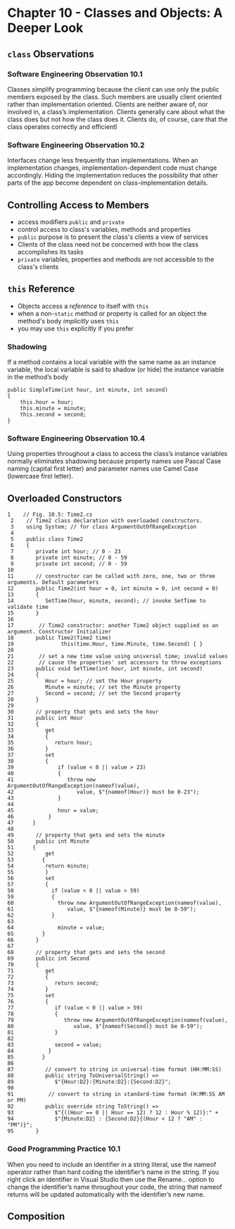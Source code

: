 # Chapter 10 - Classes and Objects: A Deeper Look #

## `class` Observations ##

### Software Engineering Observation 10.1 ###

Classes simplify programming because the client can use only the public members exposed by the class.
Such members are usually client oriented rather than implementation oriented.
Clients are neither aware of, nor involved in, a class’s implementation.
Clients generally care about what the class does but not how the class does it.
Clients do, of course, care that the class operates correctly and efficientl

### Software Engineering Observation 10.2 ###

Interfaces change less frequently than implementations. When an implementation changes, implementation-dependent code must change accordingly.
Hiding the implementation reduces the possibility that other parts of the app become dependent on class-implementation details.

## Controlling Access to Members ##

* access modifiers `public` and `private`
* control access to class's variables, methods and properties
* `public` purpose is to present the class's clients a view of services
* Clients of the class need not be concerned with how the class accomplishes its tasks
* `private` variables, properties and methods are not accessible to the class's clients

## `this` Reference ##

* Objects access a *reference* to itself with `this`
* when a non-`static` method or property is called for an object the method's body *implicitly* uses `this`
* you may use `this` explicitly if you prefer

### Shadowing ###

If a method contains a local variable with the same name as an instance variable, the local variable is said to shadow (or hide) the instance variable in the method’s body

``` [C#]
public SimpleTime(int hour, int minute, int second)
{
    this.hour = hour;
    this.minute = minute;
    this.second = second;
}
```

### Software Engineering Observation 10.4 ###


Using properties throughout a class to access the class’s instance variables normally eliminates shadowing because property names use Pascal Case naming (capital first letter) and parameter names use Camel Case (lowercase first letter).

## Overloaded Constructors ##

```[C#]
1    // Fig. 10.5: Time2.cs
 2    // Time2 class declaration with overloaded constructors.
 3    using System; // for class ArgumentOutOfRangeException
 4
 5    public class Time2
 6    {
 7       private int hour; // 0 - 23
 8       private int minute; // 0 - 59
 9       private int second; // 0 - 59
10
11       // constructor can be called with zero, one, two or three arguments. Default parameters
12       public Time2(int hour = 0, int minute = 0, int second = 0)
13       {
14          SetTime(hour, minute, second); // invoke SetTime to validate time
15       }
16
17        // Time2 constructor: another Time2 object supplied as an argument. Constructor Initializer
18       public Time2(Time2 time)
19               this(time.Hour, time.Minute, time.Second) { }
20
21        // set a new time value using universal time; invalid values
22        // cause the properties' set accessors to throw exceptions
23       public void SetTime(int hour, int minute, int second)
24       {
25          Hour = hour; // set the Hour property
26          Minute = minute; // set the Minute property
27          Second = second; // set the Second property
28       }
29
30       // property that gets and sets the hour
31       public int Hour
32       {
33          get
34          {
35             return hour;
36          }
37          set
38          {
39              if (value < 0 || value > 23)
40              {
41                 throw new ArgumentOutOfRangeException(nameof(value),
42                    value, $"{nameof(Hour)} must be 0-23");
43              }
44
45              hour = value;
46           }
47      }
48
49       // property that gets and sets the minute
50       public int Minute
51      {
52          get
53         {
54          return minute;
55          }
56          set
57          {
58            if (value < 0 || value > 59)
59            {
60              throw new ArgumentOutOfRangeException(nameof(value),
61                 value, $"{nameof(Minute)} must be 0-59");
62            }
63
64              minute = value;
65         }
66       }
67
68       // property that gets and sets the second
69       public int Second
70       {
71          get
72          {
73             return second;
74          }
75          set
76          {
77             if (value < 0 || value > 59)
78             {
79                throw new ArgumentOutOfRangeException(nameof(value),
80                   value, $"{nameof(Second)} must be 0-59");
81             }
82
83             second = value;
84           }
85         }
86
87          // convert to string in universal-time format (HH:MM:SS)
88          public string ToUniversalString() =>
89             $"{Hour:D2}:{Minute:D2}:{Second:D2}";
90
91           // convert to string in standard-time format (H:MM:SS AM or PM)
92          public override string ToString() =>
93             $"{((Hour == 0 || Hour == 12) ? 12 : Hour % 12)}:" +
94             $"{Minute:D2} : {Second:D2}{(Hour < 12 ? "AM" : "PM")}";
95       }
```

### Good Programming Practice 10.1 ###

When you need to include an identifier in a string literal, use the nameof operator rather than hard coding the identifier’s name in the string.
If you right click an identifier in Visual Studio then use the Rename… option to change the identifier’s name throughout your code, the string that nameof returns will be updated automatically with the identifier’s new name.

## Composition ##



